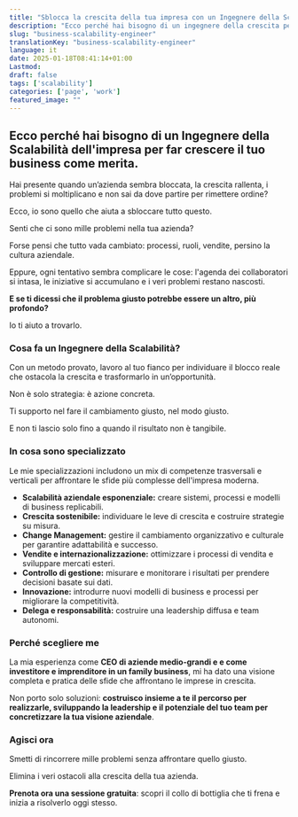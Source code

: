 ```yaml
---
title: "Sblocca la crescita della tua impresa con un Ingegnere della Scalabilità"
description: "Ecco perché hai bisogno di un ingegnere della crescita per portare il tuo business dove merita."
slug: "business-scalability-engineer"
translationKey: "business-scalability-engineer"
language: it
date: 2025-01-18T08:41:14+01:00
Lastmod: 
draft: false 
tags: ['scalability']
categories: ['page', 'work']
featured_image: ""
---
```

## Ecco perché hai bisogno di un Ingegnere della Scalabilità dell'impresa per far crescere il tuo business come merita.

Hai presente quando un’azienda sembra bloccata, la crescita rallenta, i problemi si moltiplicano e non sai da dove partire per rimettere ordine?

Ecco, io sono quello che aiuta a sbloccare tutto questo.

Senti che ci sono mille problemi nella tua azienda?  

Forse pensi che tutto vada cambiato: processi, ruoli, vendite, persino la cultura aziendale.  

Eppure, ogni tentativo sembra complicare le cose: l'agenda dei collaboratori si intasa, le iniziative si accumulano e i veri problemi restano nascosti.

**E se ti dicessi che il problema giusto potrebbe essere un altro, più profondo?**

Io ti aiuto a trovarlo.

### Cosa fa un Ingegnere della Scalabilità?

Con un metodo provato, lavoro al tuo fianco per individuare il blocco reale che ostacola la crescita e trasformarlo in un’opportunità.

Non è solo strategia: è azione concreta.

Ti supporto nel fare il cambiamento giusto, nel modo giusto.

E non ti lascio solo fino a quando il risultato non è tangibile.

### In cosa sono specializzato

Le mie specializzazioni includono un mix di competenze trasversali e verticali per affrontare le sfide più complesse dell'impresa moderna.

* **Scalabilità aziendale esponenziale:**  creare sistemi, processi e modelli di business replicabili.
* **Crescita sostenibile:**  individuare le leve di crescita e costruire strategie su misura.
* **Change Management:**  gestire il cambiamento organizzativo e culturale per garantire adattabilità e successo.
* **Vendite e internazionalizzazione:**  ottimizzare i processi di vendita e sviluppare mercati esteri.
* **Controllo di gestione:**  misurare e monitorare i risultati per prendere decisioni basate sui dati.
* **Innovazione:**  introdurre nuovi modelli di business e processi per migliorare la competitività.
* **Delega e responsabilità:**  costruire una leadership diffusa e team autonomi.
### Perché scegliere me
La mia esperienza come **CEO di aziende medio-grandi e e come investitore e imprenditore in un family business**, mi ha dato una visione completa e pratica delle sfide che affrontano le imprese in crescita.

Non porto solo soluzioni: **costruisco insieme a te il percorso per realizzarle, sviluppando la leadership e il potenziale del tuo team per concretizzare la tua visione aziendale**.
### **Agisci ora**
Smetti di rincorrere mille problemi senza affrontare quello giusto.

Elimina i veri ostacoli alla crescita della tua azienda.

**Prenota ora una sessione gratuita**: scopri il collo di bottiglia che ti frena e inizia a risolverlo oggi stesso.

<!-- Calendly inline widget begin -->
<div 
    class="calendly-inline-widget" 
    data-url="https://calendly.com/matteo-cervelli/coaching-strategico-gratuito?text_color=303030&primary_color=af00bf" 
    style="min-width:320px;height:700px;">
</div>
<script
    type="text/javascript" 
    src="https://assets.calendly.com/assets/external/widget.js" 
    async>
</script>
<!-- Calendly inline widget end -->